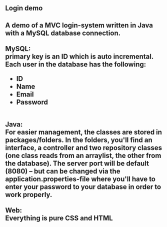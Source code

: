 <div>
  <h2>Login demo<h2>
    <p>A demo of a MVC login-system written in Java with a MySQL database connection.
    <br><br>
    MySQL:
    <br>
    primary key is an ID which is auto incremental. Each user in the database has the following:
    <ul>
      <li>ID</li>
      <li>Name</li>
      <li>Email</li>
      <li>Password</li>
    </ul>
    <br>
    Java:
    <br>
    For easier management, the classes are stored in packages/folders. In the folders, you'll find an interface, a controller and two repository classes (one class reads from an arraylist, the other from the database). The server port will be default (8080) – but can be changed via the application.properties-file where you'll have to enter your password to your database in order to work properly.
    <br><br>
    Web:
    <br>
    Everything is pure CSS and HTML
    </p>
</div>
